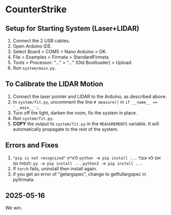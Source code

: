 # CounterStrike
## Setup for Starting System (Laser+LIDAR)
1. Connect the 2 USB cables.
2. Open Arduino IDE.
3. Select Board > COM5 > Nano Arduino > OK.
4. File > Examples > Firmata > StandardFirmata.
5. Tools > Processor: "..." > "..." (Old Bootloader) > Upload.
6. Run `system/main.py`.

## To Calibrate the LIDAR Motion
1. Connect the laser pointer and LIDAR to the Arduino, as described above.
2. In `system/fit.py`, uncomment the line `# measure()` in `if __name__ == '__main__':`.
3. Turn off the light, darken the room, fix the system in place.
4. Run `system/fit.py`.
5. **COPY** the output to `system/fit.py` in the `MEASUREMENTS` variable. It will automatically propagate to the rest of the system.

## Errors and Fixes
1. `"pip is not recognized"`
להריץ
`python -m pip install ...`
אם לא עובד לנסות גם:
`py -m pip install ...`
`python3 -m pip install ...`
2. If `torch` fails, uninstall then install again.
3. if you get an error of "getargspec", change to getfullargspec in pyfirmata.

## 2025-05-16
We win.